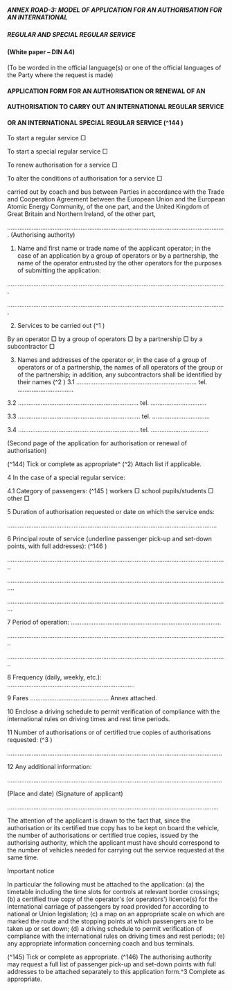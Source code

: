 
##### ANNEX ROAD-3: MODEL OF APPLICATION FOR AN AUTHORISATION FOR AN INTERNATIONAL

##### REGULAR AND SPECIAL REGULAR SERVICE

#### (White paper – DIN A4)

 
(To be worded in the official language(s) or one of the official languages of the Party
where the request is made)
 
#### APPLICATION FORM FOR AN AUTHORISATION OR RENEWAL OF AN

#### AUTHORISATION TO CARRY OUT AN INTERNATIONAL REGULAR SERVICE

#### OR AN INTERNATIONAL SPECIAL REGULAR SERVICE (^144 )

 
To start a regular service □
 
To start a special regular service □

To renew authorisation for a service □

 
To alter the conditions of authorisation for a service □
 
 
carried out by coach and bus between Parties in accordance with the Trade and Cooperation Agreement between
the European Union and the European Atomic Energy Community, of the one part, and the United Kingdom of
Great Britain and Northern Ireland, of the other part,
 
.............................................................................................................................
(Authorising authority)

1. Name and first name or trade name of the applicant operator; in the case of an application by a group of
    operators or by a partnership, the name of the operator entrusted by the other operators for the purposes
    of submitting the application:

 
.............................................................................................................................
 
 
.............................................................................................................................
 
2. Services to be carried out (^1 )

 
By an operator □ by a group of operators □ by a partnership □ by a subcontractor □
 
3. Names and addresses of the operator or, in the case of a group of operators or of a partnership, the names
    of all operators of the group or of the partnership; in addition, any subcontractors shall be identified by
    their names (^2 )
3.1 ..................................................................... tel. ................................

 
3.2 ..................................................................... tel. ................................
 
 
3.3 ...................................................................... tel. .................................
 
 
3.4 ..................................................................... tel. .................................
 
 
(Second page of the application for authorisation or renewal of authorisation)
 
(^144) Tick or complete as
appropriate^
(^2) Attach list if applicable.


4 In the case of a special regular service:

 
4.1 Category of passengers: (^145 ) workers □ school pupils/students □ other □
 
5 Duration of authorisation requested or date on which the service ends:

........................................................................................................................

6 Principal route of service (underline passenger pick-up and set-down points, with full addresses): (^146 )

..............................................................................................................................

................................................................................................................................

...............................................................................................................................

7 Period of operation: ......................................................................................

..............................................................................................................................

..............................................................................................................................

8 Frequency (daily, weekly, etc.): .........................................................................

9 Fares ............................................. Annex attached.

10 Enclose a driving schedule to permit verification of compliance with the international rules on driving times
and rest time periods.

11 Number of authorisations or of certified true copies of authorisations requested: (^3 )

...........................................................................................................................

12 Any additional information:

...........................................................................................................................

(Place and date) (Signature of applicant)

.........................................................................................................................

The attention of the applicant is drawn to the fact that, since the authorisation or its certified true copy has to be
kept on board the vehicle, the number of authorisations or certified true copies, issued by the authorising
authority, which the applicant must have should correspond to the number of vehicles needed for carrying out
the service requested at the same time.

Important notice

In particular the following must be attached to the application:
(a) the timetable including the time slots for controls at relevant border crossings;
(b) a certified true copy of the operator's (or operators') licence(s) for the international carriage of passengers by
road provided for according to national or Union legislation;
(c) a map on an appropriate scale on which are marked the route and the stopping points at which passengers are
to be taken up or set down;
(d) a driving schedule to permit verification of compliance with the international rules on driving times and rest
periods;
(e) any appropriate information concerning coach and bus terminals.

(^145) Tick or complete as appropriate.
(^146) The authorising authority may request a full list of passenger pick-up and set-down points with full
addresses to be attached separately to this application form.^3 Complete as appropriate.